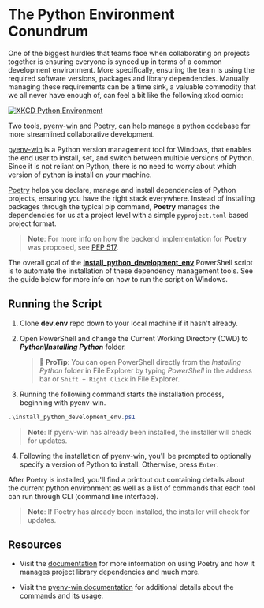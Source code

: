 # The Python Environment Conundrum

One of the biggest hurdles that teams face when collaborating on projects together is ensuring everyone is synced up in terms of a common development environment. More specifically, ensuring the team is using the required software versions, packages and library dependencies. Manually managing these requirements can be a time sink, a valuable commodity that we all never have enough of, can feel a bit like the following xkcd comic:

[![XKCD Python Environment](https://imgs.xkcd.com/comics/python_environment_2x.png)](https://xkcd.com/1987/)

Two tools, [pyenv-win](https://github.com/pyenv-win/pyenv-win) and [Poetry](https://python-poetry.org/), can help manage a python codebase for more streamlined collaborative development.

[pyenv-win](https://github.com/pyenv-win/pyenv-win) is a Python version management tool for Windows, that enables the end user to install, set, and switch between multiple versions of Python. Since it is not reliant on Python, there is no need to worry about which version of python is install on your machine.

[Poetry](https://python-poetry.org/) helps you declare, manage and install dependencies of Python projects, ensuring you have the right stack everywhere. Instead of installing packages through the typical pip command, **Poetry** manages the dependencies for us at a project level with a simple `pyproject.toml` based project format.

> **Note**: For more info on how the backend implementation for **Poetry** was proposed, see [PEP 517](https://peps.python.org/pep-0517/).

The overall goal of the [**install_python_development_env**](install_python_development_env.ps1) PowerShell script is to automate the installation of these dependency management tools. See the guide below for more info on how to run the script on Windows.

## Running the Script

1. Clone **dev.env** repo down to your local machine if it hasn't already.
2. Open PowerShell and change the Current Working Directory (CWD) to ***Python\Installing Python*** folder.

   > **👀 ProTip**: You can open PowerShell directly from the *Installing Python* folder in File Explorer by typing *PowerShell* in the address bar or `Shift + Right Click` in File Explorer.

3. Running the following command starts the installation process, beginning with pyenv-win.

```PowerShell
.\install_python_development_env.ps1
```

> **Note**: If pyenv-win has already been installed, the installer will check for updates.

4. Following the installation of pyenv-win, you'll be prompted to optionally specify a version of Python to install. Otherwise, press `Enter`.

After Poetry is installed, you'll find a printout out containing details about the current python environment as well as a list of commands that each tool can run through CLI (command line interface). 

> **Note**: If Poetry has already been installed, the installer will check for updates.

## Resources

- Visit the [documentation](https://python-poetry.org/docs/basic-usage/) for more information on using Poetry and how it manages project library dependencies and much more.

- Visit the [pyenv-win documentation](https://pyenv-win.github.io/pyenv-win/) for additional details about the commands and its usage.
